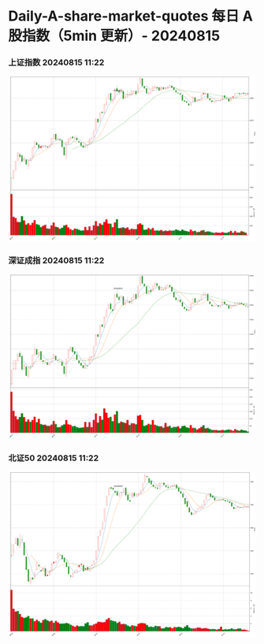 
# Daily-A-share-market-quotes 每日 A 股指数（5min 更新）- 20240815

### 上证指数 20240815 11:22
![](./fig/2024/8/20240815-sh000001.png)

### 深证成指 20240815 11:22
![](./fig/2024/8/20240815-sz399001.png)

### 北证50 20240815 11:22
![](./fig/2024/8/20240815-bj899050.png)
